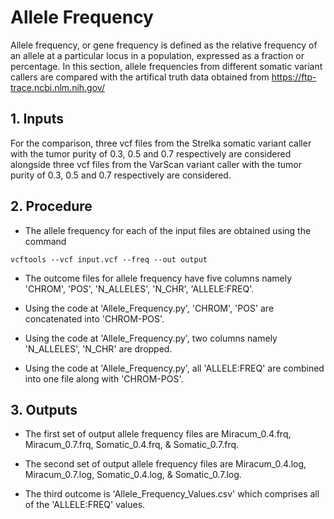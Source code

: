 # Allele Frequency

Allele frequency, or gene frequency is defined as the relative frequency of an allele at a particular locus in a population, expressed as a fraction or percentage. In this section, allele frequencies from different somatic variant callers are compared with the artifical truth data obtained from https://ftp-trace.ncbi.nlm.nih.gov/

## 1. Inputs

For the comparison, three vcf files from the Strelka somatic variant caller with the tumor purity of 0.3, 0.5 and 0.7 respectively are considered alongside three vcf files from the VarScan variant caller with the tumor purity of 0.3, 0.5 and 0.7 respectively are considered.

## 2. Procedure

* The allele frequency for each of the input files are obtained using the command

```
vcftools --vcf input.vcf --freq --out output
```

* The outcome files for allele frequency have five columns namely 'CHROM', 'POS', 'N_ALLELES', 'N_CHR', 'ALLELE:FREQ'.

* Using the code at 'Allele_Frequency.py', 'CHROM', 'POS' are concatenated into 'CHROM-POS'.

* Using the code at 'Allele_Frequency.py', two columns namely 'N_ALLELES', 'N_CHR' are dropped.

* Using the code at 'Allele_Frequency.py', all 'ALLELE:FREQ' are combined into one file along with 'CHROM-POS'.

## 3. Outputs

* The first set of output allele frequency files are Miracum_0.4.frq, Miracum_0.7.frq, Somatic_0.4.frq, & Somatic_0.7.frq.

* The second set of output allele frequency files are Miracum_0.4.log, Miracum_0.7.log, Somatic_0.4.log, & Somatic_0.7.log.

* The third outcome is 'Allele_Frequency_Values.csv' which comprises all of the 'ALLELE:FREQ' values.
